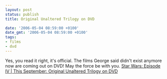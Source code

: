 ```yaml
---
layout: post
status: publish
title: Original Unaltered Trilogy on DVD

date: '2006-05-04 08:59:00 +0100'
date_gmt: '2006-05-04 08:59:00 +0100'
tags:
- films
- dvd
---
```

Yes, you read it right, it's official. The films George said didn't exist anymore now are coming out on DVD!
May the force be with you.
<a href="http://www.starwars.com/episode-iv/release/video/news20060503.html" target="_blank">Star Wars: Episode IV | This September: Original Unaltered Trilogy on DVD</a>
